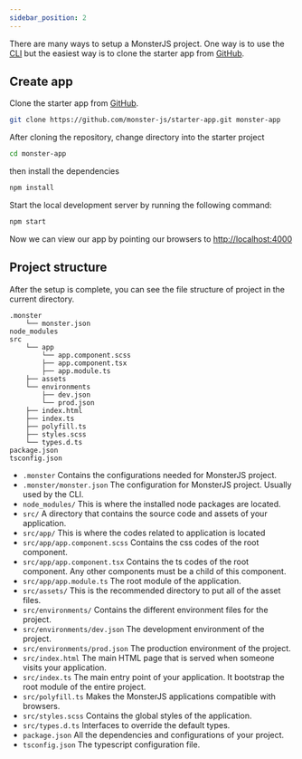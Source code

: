 ```yaml
---
sidebar_position: 2
---
```


There are many ways to setup a MonsterJS project.
One way is to use the [CLI](/docs/cli/cli-what-is-cli) but the easiest way is to clone the starter app from [GitHub](https://github.com/monster-js/starter-app).

## Create app

Clone the starter app from [GitHub](https://github.com/monster-js/starter-app).

```bash
git clone https://github.com/monster-js/starter-app.git monster-app
```
After cloning the repository, change directory into the starter project

```bash
cd monster-app
```

then install the dependencies

```bash
npm install
```
Start the local development server by running the following command:

```bash
npm start
```
Now we can view our app by pointing our browsers to [http://localhost:4000](http://localhost:4000)

## Project structure

After the setup is complete, you can see the file structure of project in the current directory.

```
.monster
    └── monster.json
node_modules
src
    └── app
        └── app.component.scss
        ├── app.component.tsx
        ├── app.module.ts
    ├── assets
    └── environments
        ├── dev.json
        └── prod.json
    ├── index.html
    ├── index.ts
    ├── polyfill.ts
    ├── styles.scss
    └── types.d.ts
package.json
tsconfig.json
```
* `.monster`                    Contains the configurations needed for MonsterJS project.
* `.monster/monster.json`       The configuration for MonsterJS project. Usually used by the CLI.
* `node_modules/`               This is where the installed node packages are located.
* `src/`                        A directory that contains the source code and assets of your application.
* `src/app/`                    This is where the codes related to application is located
* `src/app/app.component.scss`  Contains the css codes of the root component.
* `src/app/app.component.tsx`   Contains the ts codes of the root component. Any other components must be a child of this component.
* `src/app/app.module.ts`       The root module of the application.
* `src/assets/`                 This is the recommended directory to put all of the asset files.
* `src/environments/`           Contains the different environment files for the project.
* `src/environments/dev.json`   The development environment of the project.
* `src/environments/prod.json`  The production environment of the project.
* `src/index.html`              The main HTML page that is served when someone visits your application.
* `src/index.ts`                The main entry point of your application. It bootstrap the root module of the entire project.
* `src/polyfill.ts`             Makes the MonsterJS applications compatible with browsers.
* `src/styles.scss`             Contains the global styles of the application.
* `src/types.d.ts`              Interfaces to override the default types.
* `package.json`                All the dependencies and configurations of your project.
* `tsconfig.json`               The typescript configuration file.